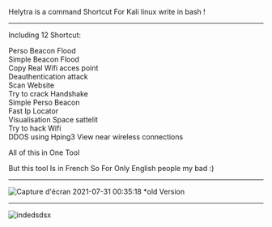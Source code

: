  Helytra is a command Shortcut For Kali linux write in bash !
_________________________________________________________________

Including 12 Shortcut:

Perso Beacon Flood                    
Simple Beacon Flood                    
Copy Real Wifi acces point                    
Deauthentication attack                    
Scan Website                    
Try to crack Handshake                    
Simple Perso Beacon                    
Fast Ip Locator                    
Visualisation Space sattelit                     
Try to hack Wifi         
DDOS using Hping3
View near wireless connections

All of this in One Tool

But this tool Is in French So For Only English people my bad :)
_________________________________________________________________

![Capture d'écran 2021-07-31 00:35:18](https://user-images.githubusercontent.com/64088838/127719381-f0f196f4-fae8-40d4-997e-88f7ca9f52e2.png) *old Version
_________________________________________________________________

![indedsdsx](https://user-images.githubusercontent.com/64088838/127719507-a19bee19-9af5-4d00-8522-dda7939b194d.png)

